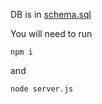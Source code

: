 DB is in [schema.sql](app/config/schema.sql)

You will need to run

```
npm i
```

and 

```
node server.js
```